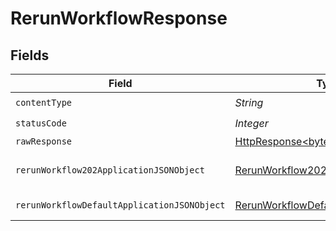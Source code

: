 # RerunWorkflowResponse


## Fields

| Field                                                                                                                    | Type                                                                                                                     | Required                                                                                                                 | Description                                                                                                              |
| ------------------------------------------------------------------------------------------------------------------------ | ------------------------------------------------------------------------------------------------------------------------ | ------------------------------------------------------------------------------------------------------------------------ | ------------------------------------------------------------------------------------------------------------------------ |
| `contentType`                                                                                                            | *String*                                                                                                                 | :heavy_check_mark:                                                                                                       | N/A                                                                                                                      |
| `statusCode`                                                                                                             | *Integer*                                                                                                                | :heavy_check_mark:                                                                                                       | N/A                                                                                                                      |
| `rawResponse`                                                                                                            | [HttpResponse<byte[]>](https://docs.oracle.com/en/java/javase/11/docs/api/java.net.http/java/net/http/HttpResponse.html) | :heavy_minus_sign:                                                                                                       | N/A                                                                                                                      |
| `rerunWorkflow202ApplicationJSONObject`                                                                                  | [RerunWorkflow202ApplicationJSON](../../models/operations/RerunWorkflow202ApplicationJSON.md)                            | :heavy_minus_sign:                                                                                                       | A confirmation message.                                                                                                  |
| `rerunWorkflowDefaultApplicationJSONObject`                                                                              | [RerunWorkflowDefaultApplicationJSON](../../models/operations/RerunWorkflowDefaultApplicationJSON.md)                    | :heavy_minus_sign:                                                                                                       | Error response.                                                                                                          |